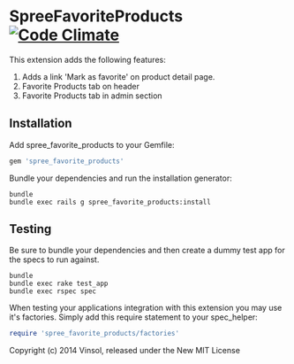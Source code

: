 SpreeFavoriteProducts [![Code Climate](https://codeclimate.com/github/vinsol/spree_favorite_products.png)](https://codeclimate.com/github/vinsol/spree_favorite_products)
=====================

This extension adds the following features:
1. Adds a link 'Mark as favorite' on product detail page.
2. Favorite Products tab on header
3. Favorite Products tab in admin section 

Installation
------------

Add spree_favorite_products to your Gemfile:

```ruby
gem 'spree_favorite_products'
```

Bundle your dependencies and run the installation generator:

```shell
bundle
bundle exec rails g spree_favorite_products:install
```

Testing
-------

Be sure to bundle your dependencies and then create a dummy test app for the specs to run against.

```shell
bundle
bundle exec rake test_app
bundle exec rspec spec
```

When testing your applications integration with this extension you may use it's factories.
Simply add this require statement to your spec_helper:

```ruby
require 'spree_favorite_products/factories'
```

Copyright (c) 2014 Vinsol, released under the New MIT License
